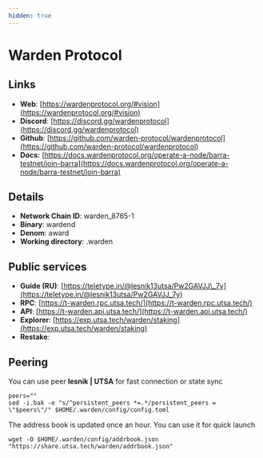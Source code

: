 ```yaml
---
hidden: true
---
```


# Warden Protocol

## Links

* **Web**: [https://wardenprotocol.org/#vision](https://wardenprotocol.org/#vision)
* **Discord**: [https://discord.gg/wardenprotocol](https://discord.gg/wardenprotocol)
* **Github**: [https://github.com/warden-protocol/wardenprotocol](https://github.com/warden-protocol/wardenprotocol)
* **Docs:** [https://docs.wardenprotocol.org/operate-a-node/barra-testnet/join-barra](https://docs.wardenprotocol.org/operate-a-node/barra-testnet/join-barra)

## **Details**

* **Network Chain ID**: warden\_8765-1
* **Binary**: wardend
* **Denom**: award
* **Working directory**: .warden

## Public services

* **Guide (RU)**: [https://teletype.in/@lesnik13utsa/Pw2GAVJJ\_7y](https://teletype.in/@lesnik13utsa/Pw2GAVJJ_7y)
* **RPC**: [https://t-warden.rpc.utsa.tech/](https://t-warden.rpc.utsa.tech/)
* **API**: [https://t-warden.api.utsa.tech/](https://t-warden.api.utsa.tech/)
* **Explorer**: [https://exp.utsa.tech/warden/staking](https://exp.utsa.tech/warden/staking)
* **Restake**:&#x20;

## Peering

You can use peer **lesnik | UTSA** for fast connection or state sync

```shell
peers=""
sed -i.bak -e "s/^persistent_peers *=.*/persistent_peers = \"$peers\"/" $HOME/.warden/config/config.toml
```

The address book is updated once an hour. You can use it for quick launch

```shell
wget -O $HOME/.warden/config/addrbook.json "https://share.utsa.tech/warden/addrbook.json"
```

